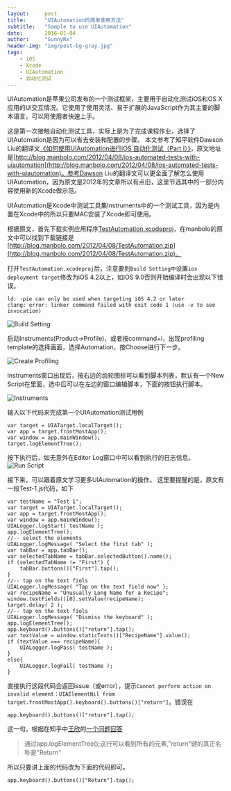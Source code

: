 ```yaml
---
layout:     post
title:      "UIAutomation的简单使用方法"
subtitle:   "Sample to use UIAutomation"
date:       2016-01-04
author:     "SunnyRx"
header-img: "img/post-bg-gray.jpg"
tags:
    - iOS
    - Xcode
    - UIAutomation
    - 自动化测试
---
```

UIAutomation是苹果公司发布的一个测试框架，主要用于自动化测试iOS和OS X应用的UI交互情况。它使用了使用灵活、易于扩展的JavaScript作为其主要的脚本语言，可以用使用者快速上手。

这是第一次接触自动化测试工具，实际上是为了完成课程作业，选择了UIAutomation是因为可以省去安装和配置的步骤。
本文参考了知平软件Dawson Liu的翻译文[《如何使用UIAutomation进行iOS 自动化测试（Part I）》](http://www.cnblogs.com/vowei/archive/2012/08/10/2631949.html)，原文地址是[http://blog.manbolo.com/2012/04/08/ios-automated-tests-with-uiautomation](http://blog.manbolo.com/2012/04/08/ios-automated-tests-with-uiautomation)。参考Dawson Liu的翻译文可以更全面了解怎么使用UIAutomation，因为原文是2012年的文章所以有点旧，这里节选其中的一部分内容使用新的Xcode做示范。

UIAutomation是Xcode中测试工具集Instruments中的一个测试工具，因为是内置在Xcode中的所以只要MAC安装了Xcode即可使用。

根据原文，首先下载实例应用程序[TestAutomation.xcodeproj](http://blog.manbolo.com/2012/04/08/TestAutomation.zip)，在manbolo的原文中可以找到下载链接是[http://blog.manbolo.com/2012/04/08/TestAutomation.zip](http://blog.manbolo.com/2012/04/08/TestAutomation.zip)。

打开`TestAutomation.xcodeproj`后，注意要到`Build Setting中`设置`ios deployment target`修改为iOS 4.2以上，如iOS 9.0否则开始编译时会出现以下错误。

```
ld: -pie can only be used when targeting iOS 4.2 or later 
clang: error: linker command failed with exit code 1 (use -v to see invocation)
```

![Build Setting](http://SunnyRx.github.io/img/in-post/post-UIAutomation-BuildSettings.png)

启动Instruments(Product->Profile)，或者按command+i，出现profiling template的选择画面，选择Automation，按Choose进行下一步。

![Create Profiling](http://SunnyRx.github.io/img/in-post/post-UIAutomation-createProfiling.png)

Instruments窗口出现后，按右边的齿轮图标可以看到脚本列表，默认有一个New Script在里面，选中后可以在左边的窗口编辑脚本，下面的按钮执行脚本。

![Instruments](http://SunnyRx.github.io/img/in-post/post-UIAutomation-Automation.png)

输入以下代码来完成第一个UIAutomation测试用例

```
var target = UIATarget.localTarget();
var app = target.frontMostApp();
var window = app.mainWindow();
target.logElementTree();
```

按下执行后，如无意外在Editor Log窗口中可以看到执行的日志信息。
![Run Script](http://SunnyRx.github.io/img/in-post/post-UIAutomation-runScript.png)

接下来，可以跟着原文学习更多UIAutomation的操作。
这里要提醒的是，原文有一段Test-1.js代码，如下

```
var testName = "Test 1";
var target = UIATarget.localTarget();
var app = target.frontMostApp();
var window = app.mainWindow();
UIALogger.logStart( testName );
app.logElementTree();
//-- select the elements
UIALogger.logMessage( "Select the first tab" );
var tabBar = app.tabBar();
var selectedTabName = tabBar.selectedButton().name();
if (selectedTabName != "First") {
    tabBar.buttons()["First"].tap();
}
//-- tap on the text fiels
UIALogger.logMessage( "Tap on the text field now" );
var recipeName = "Unusually Long Name for a Recipe";
window.textFields()[0].setValue(recipeName);
target.delay( 2 );
//-- tap on the text fiels
UIALogger.logMessage( "Dismiss the keyboard" );
app.logElementTree();
app.keyboard().buttons()["return"].tap();
var textValue = window.staticTexts()["RecipeName"].value();
if (textValue === recipeName){
    UIALogger.logPass( testName ); 
}
else{
    UIALogger.logFail( testName ); 
}
```

直接执行这段代码会返回issue（或error），提示`Cannot perform action on invalid element：UIAElementNil from  target.frontMostApp().keyboard().buttons()["return"]`。错误在

```
app.keyboard().buttons()["return"].tap();
```

这一句，根据在知乎中[王欣](https://www.zhihu.com/people/wang-xin-97-55)的[一个问题回答](https://www.zhihu.com/question/22178379/answer/24594521)

>通过app.logElementTree();这行可以看到所有的元素,"return"键的真正名称是"Return"

所以只要讲上面的代码改为下面的代码即可。

```
app.keyboard().buttons()["Return"].tap();
```